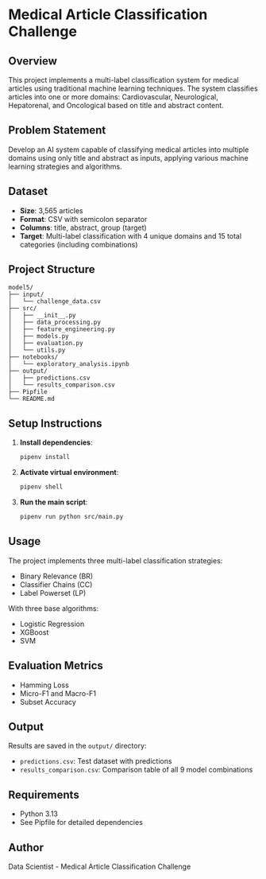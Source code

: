 # Medical Article Classification Challenge

## Overview
This project implements a multi-label classification system for medical articles using traditional machine learning techniques. The system classifies articles into one or more domains: Cardiovascular, Neurological, Hepatorenal, and Oncological based on title and abstract content.

## Problem Statement
Develop an AI system capable of classifying medical articles into multiple domains using only title and abstract as inputs, applying various machine learning strategies and algorithms.

## Dataset
- **Size**: 3,565 articles
- **Format**: CSV with semicolon separator
- **Columns**: title, abstract, group (target)
- **Target**: Multi-label classification with 4 unique domains and 15 total categories (including combinations)

## Project Structure
```
model5/
├── input/
│   └── challenge_data.csv
├── src/
│   ├── __init__.py
│   ├── data_processing.py
│   ├── feature_engineering.py
│   ├── models.py
│   ├── evaluation.py
│   └── utils.py
├── notebooks/
│   └── exploratory_analysis.ipynb
├── output/
│   ├── predictions.csv
│   └── results_comparison.csv
├── Pipfile
└── README.md
```

## Setup Instructions

1. **Install dependencies**:
   ```bash
   pipenv install
   ```

2. **Activate virtual environment**:
   ```bash
   pipenv shell
   ```

3. **Run the main script**:
   ```bash
   pipenv run python src/main.py
   ```

## Usage

The project implements three multi-label classification strategies:
- Binary Relevance (BR)
- Classifier Chains (CC)
- Label Powerset (LP)

With three base algorithms:
- Logistic Regression
- XGBoost
- SVM

## Evaluation Metrics
- Hamming Loss
- Micro-F1 and Macro-F1
- Subset Accuracy

## Output
Results are saved in the `output/` directory:
- `predictions.csv`: Test dataset with predictions
- `results_comparison.csv`: Comparison table of all 9 model combinations

## Requirements
- Python 3.13
- See Pipfile for detailed dependencies

## Author
Data Scientist - Medical Article Classification Challenge 